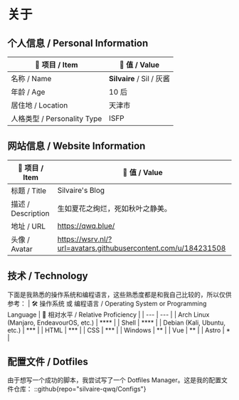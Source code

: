 # 关于

## 个人信息 / Personal Information

| 📄 项目 / Item | 🔢 值 / Value |
| - | - |
| 名称 / Name | **Silvaire** / Sil / 灰酱 |
| 年龄 / Age | 10 后 |
| 居住地 / Location | 天津市 |
| 人格类型 / Personality Type | ISFP |

## 网站信息 / Website Information
| 📄 项目 / Item | 🔢 值 / Value |
| --- | --- |
| 标题 / Title | Silvaire's Blog |
| 描述 / Description | 生如夏花之绚烂，死如秋叶之静美。|
| 地址 / URL | https://qwq.blue/ |
| 头像 / Avatar | https://wsrv.nl/?url=avatars.githubusercontent.com/u/184231508 |


## 技术 / Technology

下面是我熟悉的操作系统和编程语言，这些熟悉度都是和我自己比较的，所以仅供参考：
| 🛠 操作系统 或 编程语言 / Operating System or Programming Language | 🤔 相对水平 / Relative Proficiency |
| --- | --- |
| Arch Linux (Manjaro, EndeavourOS, etc.) | **** |
| Shell | **** |
| Debian (Kali, Ubuntu, etc.) | *** |
| HTML | *** |
| CSS | *** |
| Windows | ** |
| Vue | ** |
| Astro | * |

## 配置文件 / Dotfiles

由于想写一个成功的脚本，我尝试写了一个 Dotfiles Manager。这是我的配置文件仓库：
::github{repo="silvaire-qwq/Configs"}